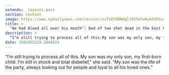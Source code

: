 ```yaml
--- 
extends: _layouts.post 
section: content 
image: https://www.nydailynews.com/resizer/ozToRfDDNHgl1925mfeKwA3VKtw=/1200x0/top/cloudfront-us-east-1.images.arcpublishing.com/tronc/P32QJPC7FVHBBEGM5YPTQQBIM4.jpg 
title: > 
  ‘He had blood all over his mouth’: Dad of two shot dead in the East Village 
description: > 
  “I’m still trying to process all of this.My son was my only son, my first-born child.I’m still in shock and total disbelief," she said.“My son was the life of the party, always looking out for people and loyal to all his loved ones.” 
date: 1602455219.2844524 
--- 
```

“I’m still trying to process all of this. My son was my only son, my first-born child. I’m still in shock and total disbelief," she said. “My son was the life of the party, always looking out for people and loyal to all his loved ones.”